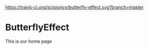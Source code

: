 
https://travis-ci.org/scipionyx/butterfly-effect.svg?branch=master

# ButterflyEffect

This is our home page
